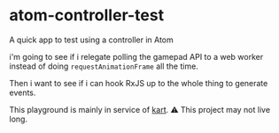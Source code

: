 atom-controller-test
====================

A quick app to test using a controller in Atom

i'm going to see if i relegate polling the gamepad API to a web worker instead of doing `requestAnimationFrame` all the time.

Then i want to see if i can hook RxJS up to the whole thing to generate events.

This playground is mainly in service of [kart](https://github.com/maddox/kart). :warning: This project may not live long.

